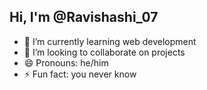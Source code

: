 ## Hi, I'm @Ravishashi_07
- 🌱 I’m currently learning web development
- 👯 I’m looking to collaborate on projects
- 😄 Pronouns: he/him
- ⚡ Fun fact: you never know

